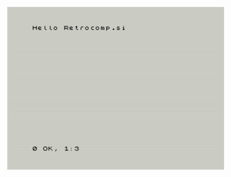 
![alt text](https://github.com/RetrocompSi/ZX-Spectrum/blob/master/Koda/Zbirnik/Hello%20Retrocomp.si/hello.png)
